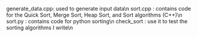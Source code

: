 generate_data.cpp: used to generate input data\n
sort.cpp : contains code for the Quick Sort, Merge Sort, Heap Sort, and Sort algorithms (C++)\n
sort.py : contains code for python sorting\n
check_sort : use it to test the sorting algorithms I write\n
